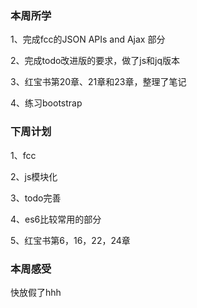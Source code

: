 ### 本周所学
  1、完成fcc的JSON APIs and Ajax 部分
  
  2、完成todo改进版的要求，做了js和jq版本
  
  3、红宝书第20章、21章和23章，整理了笔记
  
  4、练习bootstrap
### 下周计划
  1、fcc
  
  2、js模块化
  
  3、todo完善
  
  4、es6比较常用的部分
  
  5、红宝书第6，16，22，24章
  
### 本周感受
  快放假了hhh
